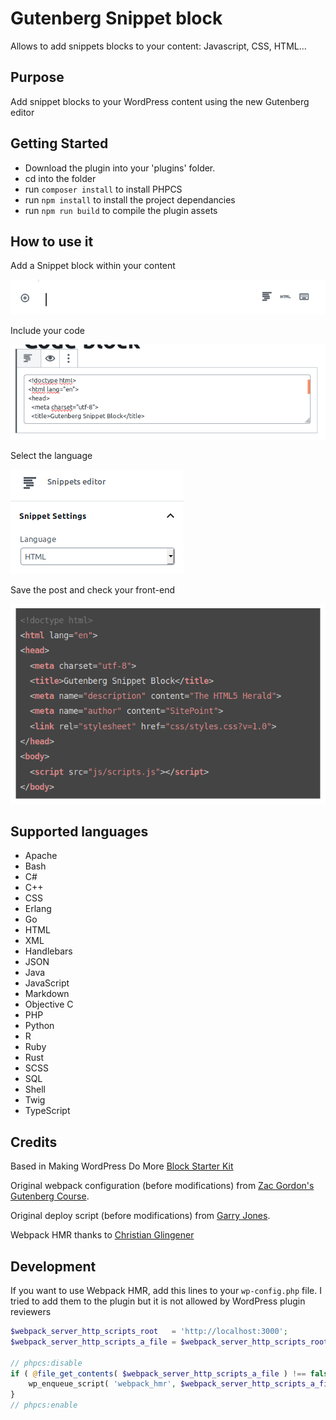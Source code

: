 # Gutenberg Snippet block
Allows to add snippets blocks to your content: Javascript, CSS, HTML...

## Purpose
Add snippet blocks to your WordPress content using the new Gutenberg editor

## Getting Started

- Download the plugin into your 'plugins' folder.
- cd into the folder
- run `composer install` to install PHPCS
- run `npm install` to install the project dependancies
- run `npm run build` to compile the plugin assets

## How to use it
Add a Snippet block within your content

![Step 1](./docs/step1.png)

Include your code

![Step 2](./docs/step2.png)

Select the language

![Step 3](./docs/step3.png)

Save the post and check your front-end

![Step 4](./docs/step4.png)

## Supported languages

- Apache
- Bash
- C#
- C++
- CSS
- Erlang
- Go
- HTML
- XML
- Handlebars
- JSON
- Java
- JavaScript
- Markdown
- Objective C
- PHP
- Python
- R
- Ruby
- Rust
- SCSS
- SQL
- Shell
- Twig
- TypeScript



## Credits

Based in Making WordPress Do More [Block Starter Kit](https://github.com/mkdo/block-starter-kit)

Original webpack configuration (before modifications) from [Zac Gordon's Gutenberg Course](https://github.com/zgordon/gutenberg-course).

Original deploy script (before modifications) from [Garry Jones](https://github.com/GaryJones/wordpress-plugin-git-flow-svn-deploy).

Webpack HMR thanks to [Christian Glingener](https://github.com/CGlingener)

## Development

If you want to use Webpack HMR, add this lines to your `wp-config.php` file. I tried to add them to the plugin but it is not allowed by WordPress plugin reviewers

```php
$webpack_server_http_scripts_root   = 'http://localhost:3000';
$webpack_server_http_scripts_a_file = $webpack_server_http_scripts_root . '/blocks.js';

// phpcs:disable
if ( @file_get_contents( $webpack_server_http_scripts_a_file ) !== false ) {
	wp_enqueue_script( 'webpack_hmr', $webpack_server_http_scripts_a_file, [], 1, true );
}
// phpcs:enable
```
